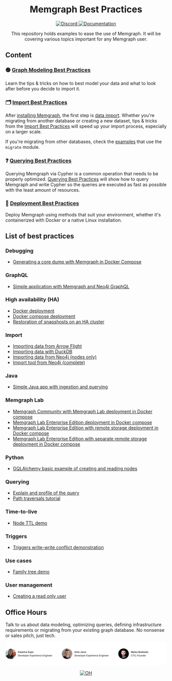 <h1 align="center"> Memgraph Best Practices </h1>

<p align="center">
  <a href="https://memgr.ph/join-discord">
    <img src="https://img.shields.io/badge/Discord-7289DA?style=for-the-badge&logo=discord&logoColor=white" alt="Discord"/>
  </a>
  <a href="https://memgraph.com/docs/" alt="Documentation">
    <img src="https://img.shields.io/badge/Docs-fb6d00?style=for-the-badge" alt="Documentation"/>
  </a>
</p>

<p align="center">
This repository holds examples to ease the use of Memgraph. It will be covering various topics important for any Memgraph user.
</p>

## Content

### 🟢 [Graph Modeling Best Practices](https://memgraph.com/docs/fundamentals/graph-modeling)

Learn the tips & tricks on how to best model your data and what to look after before you decide to import it.

### :card_index_dividers: [Import Best Practices](./import/)

After [installing Memgraph](https://memgraph.com/docs/getting-started), the first step is [data import](https://memgraph.com/docs/data-migration). Whether you're migrating from another database or creating a new dataset, tips & tricks from the [Import Best Practices](https://memgraph.com/docs/data-migration/best-practices) will speed up your import process, especially on a larger scale. 

If you're migrating from other databases, check the [examples](./import/migrate/) that use the `migrate` module.

### :question: [Querying Best Practices](https://memgraph.com/docs/querying/best-practices)

Querying Memgraph via Cypher is a common operation that needs to be properly optimized. [Querying Best Practices](https://memgraph.com/docs/querying/best-practices) will show how to query Memgraph and write Cypher so the queries are executed as fast as possible with the least amount of resources.

### 🚀 [Deployment Best Practices](https://memgraph.com/docs/deployment)

Deploy Memgraph using methods that suit your environment, whether it's containerized with Docker or a native Linux installation.

## List of best practices

### Debugging
- [Generating a core dump with Memgraph in Docker Compose](./debugging/docker_compose_with_core_dump_generation/)

### GraphQL
- [Simple application with Memgraph and Neo4j GraphQL](./graphql/simple_app/)

### High availability (HA)
- [Docker deployment](./ha/docker_deployment/)
- [Docker compose deployment](./ha/docker_compose_deployment/)
- [Restoration of snapshosts on an HA cluster](./ha/k8s_restore_snapshot/)

### Import
- [Importing data from Arrow Flight](./import/migrate/arrow-flight/)
- [Importing data with DuckDB](./import/migrate/duckdb/)
- [Importing data from Neo4j (nodes only)](./import/migrate/neo4j/migrate_nodes/)
- [Import tool from Neo4j (complete)](./import/migrate/neo4j/complete_migration/)

### Java
- [Simple Java app with ingestion and querying](./java/querying/)

### Memgraph Lab
- [Memgraph Community with Memgraph Lab deployment in Docker compose](./memgraph_lab/community_lab_docker_compose/)
- [Memgraph Lab Enterprise Edition deployment in Docker compose](./memgraph_lab/enterprise_lab_docker_compose/)
- [Memgraph Lab Enterprise Edition with remote storage deployment in Docker compose](./memgraph_lab/enterprise_lab_with_remote_storage_docker_compose/)
- [Memgraph Lab Enterprise Edition with separate remote storage deployment in Docker compose](./memgraph_lab/enterprise_lab_with_separate_remote_storage_docker_compose/)

### Python
- [GQLAlchemy basic example of creating and reading nodes](./python/querying/creating_and_reading_nodes/)

### Querying
- [Explain and profile of the query](./querying/explain_profile/)
- [Path traversals tutorial](./querying/path_traversals/)


### Time-to-live
- [Node TTL demo](./ttl/node_ttl_demo/)

### Triggers
- [Triggers write-write conflict demonstration](./triggers/trigger_write_write_conflict/)

### Use cases
- [Family tree demo](./use_cases/family_tree/)

### User management
- [Creating a read only user](./user_management/creating_read_only_user/)

## Office Hours

Talk to us about data modeling, optimizing queries, defining infrastructure requirements or migrating from your existing graph database. No nonsense or sales pitch, just tech.


![](/assets/memgraph-office-hours.svg)
<p align="center">
  <a href="https://memgraph.com/office-hours" alt="OH">
    <img src="https://img.shields.io/badge/Book a call-fb6d00?style=for-the-badge" alt="OH"/>
  </a>
</p>
